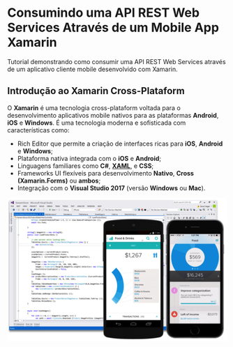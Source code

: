 # Consumindo uma API REST Web Services Através de um Mobile App Xamarin

Tutorial demonstrando como consumir uma API REST Web Services através de um aplicativo cliente mobile desenvolvido com Xamarin.

## Introdução ao Xamarin Cross-Plataform

O **Xamarin** é uma tecnologia cross-plataform voltada para o desenvolvimento aplicativos mobile nativos para as plataformas **Android**, **iOS** e **Windows**. É uma tecnologia moderna e sofisticada com características como:

* Rich Editor que permite a criação de interfaces ricas para **iOS**, **Android** e **Windows**;
* Plataforma nativa integrada com o **iOS** e **Android**;
* Linguagens familiares como **C#**, **[XAML](https://docs.microsoft.com/en-us/dotnet/framework/wpf/advanced/xaml-overview-wpf)**, e **CSS**;
* Frameworks UI flexíveis para desenvolvimento **Nativo**, **Cross (Xamarin.Forms)** ou **ambos**;
* Integração com o **Visual Studio 2017** (versão **Windows** ou **Mac**).

![Xamarin](images/1.png)
